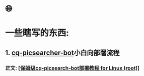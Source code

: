 # 🌐
# 一些瞎写的东西: 
## 1. [cq-picsearcher-bot](https://github.com/Tsuk1ko/cq-picsearcher-bot)小白向部署流程
### 正文: [[保姆级cq-picsearch-bot部署教程 for Linux (root)]](https://github.com/Miuzarte/cq-picsearcher-bot-deployment/blob/main/%E4%BF%9D%E5%A7%86%E7%BA%A7cq-picsearch-bot%E9%83%A8%E7%BD%B2%E6%95%99%E7%A8%8B%20for%20Linux%20(root).md)
